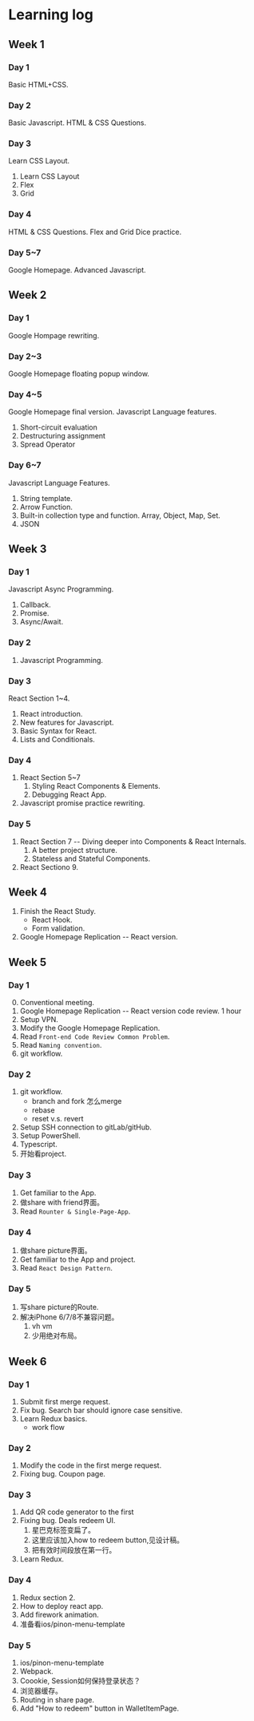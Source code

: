 # Learning log

## Week 1

### Day 1
Basic HTML+CSS.

### Day 2
Basic Javascript.
HTML & CSS Questions.

### Day 3
Learn CSS Layout.
1. Learn CSS Layout
2. Flex
3. Grid

### Day 4
HTML & CSS Questions.
Flex and Grid Dice practice.

### Day 5~7
Google Homepage.
Advanced Javascript.

## Week 2

### Day 1
Google Hompage rewriting.

### Day 2~3
Google Homepage floating popup window.

### Day 4~5
Google Homepage final version.
Javascript Language features.
1. Short-circuit evaluation
2. Destructuring assignment
3. Spread Operator

### Day 6~7
Javascript Language Features.
1. String template.
2. Arrow Function.
3. Built-in collection type and function. Array, Object, Map, Set.
4. JSON

## Week 3

### Day 1
Javascript Async Programming.
1. Callback.
2. Promise.
3. Async/Await.

### Day 2
1. Javascript Programming.

### Day 3
React Section 1~4.
1. React introduction.
2. New features for Javascript.
3. Basic Syntax for React.
4. Lists and Conditionals.

### Day 4
1. React Section 5~7
    1. Styling React Components & Elements.
    2. Debugging React App.
2. Javascript promise practice rewriting.

### Day 5
1. React Section 7 -- Diving deeper into Components & React Internals.
    1. A better project structure.
    2. Stateless and Stateful Components.
2. React Sectiono 9.

## Week 4
1. Finish the React Study.
    - React Hook.
    - Form validation.
2. Google Homepage Replication -- React version.

## Week 5
### Day 1
0. Conventional meeting.
1. Google Homepage Replication -- React version code review. 1 hour
2. Setup VPN.
3. Modify the Google Homepage Replication.
4. Read `Front-end Code Review Common Problem`.
5. Read `Naming convention`.
6. git workflow.

### Day 2

1. git workflow.
    - branch and fork 怎么merge
    - rebase
    - reset v.s. revert
2. Setup SSH connection to gitLab/gitHub.
3. Setup PowerShell.
4. Typescript.
5. 开始看project.


### Day 3
1. Get familiar to the App.
2. 做share with friend界面。
3. Read `Rounter & Single-Page-App`.

### Day 4
1. 做share picture界面。
2. Get familiar to the App and project.
3. Read `React Design Pattern`.


### Day 5
1. 写share picture的Route.
2. 解决iPhone 6/7/8不兼容问题。
    1. vh vm
    2. 少用绝对布局。

## Week 6

### Day 1
1. Submit first merge request.
2. Fix bug. Search bar should ignore case sensitive.
3. Learn Redux basics.
    - work flow

### Day 2
1. Modify the code in the first merge request.
2. Fixing bug. Coupon page.

### Day 3
1. Add QR code generator to the first 
2. Fixing bug. Deals redeem UI.
    1. 星巴克标签变扁了。
    2. 这里应该加入how to redeem button,见设计稿。
    3. 把有效时间段放在第一行。
3. Learn Redux.

### Day 4
1. Redux section 2.
2. How to deploy react app.
3. Add firework animation.
4. 准备看ios/pinon-menu-template

### Day 5
1. ios/pinon-menu-template
2. Webpack.
3. Coookie, Session如何保持登录状态？
4. 浏览器缓存。
5. Routing in share page.
6. Add "How to redeem" button in WalletItemPage.

